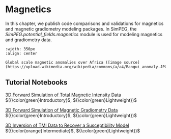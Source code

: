 Magnetics
=========

In this chapter, we publish code comparisons and validations for magnetics and magnetic gradiometry modeling packages.
In SimPEG, the *SimPEG.potential_fields.magnetics* module is used for modeling magnetics and gradiometry data.

```{figure} https://upload.wikimedia.org/wikipedia/commons/a/a4/Bangui_anomaly.JPG
:width: 350px
:align: center

Global scale magnetic anomalies over Africa ([image source](https://upload.wikimedia.org/wikipedia/commons/a/a4/Bangui_anomaly.JPG))
```

## Tutorial Notebooks

[3D Forward Simulation of Total Magnetic Intensity Data](magnetics/fwd_magnetics_induced_3d) $({\color{green}Introductory}$, ${\color{green}Lightweight})$
<br />

[3D Forward Simulation of Magnetic Gradiometry Data](magnetics/fwd_magnetics_mvi_3d) $({\color{green}Introductory}$, ${\color{green}Lightweight})$
<br />

[3D Inversion of TMI Data to Recover a Susceptibility Model](magnetics/inv_magnetics_induced_3d) $({\color{orange}Intermediate}$, ${\color{green}Lightweight})$
<br />
